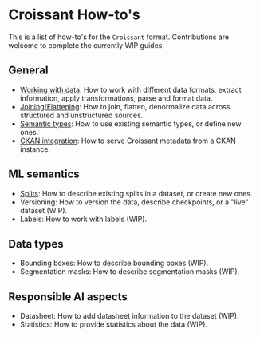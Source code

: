 # Croissant How-to's

This is a list of how-to's for the `Croissant` format. Contributions are welcome to complete the currently WIP guides.

## General 


* [Working with data](data-munging.md): How to work with different data formats,
  extract information, apply transformations, parse and format data.
* [Joining/Flattening](data-joining.md): How to join, flatten, denormalize data
  across structured and unstructured sources.
* [Semantic types](semantic-types.md): How to use existing semantic types, or
  define new ones.
* [CKAN integration](ckan.md): How to serve Croissant metadata from a CKAN instance.

## ML semantics

*   [Splits](specify-splits.md): How to describe existing splits in a dataset, or create
    new ones.
*   Versioning: How to version the data, describe checkpoints, or
    a "live" dataset (WIP).
*   Labels: How to work with labels (WIP).

## Data types

*   Bounding boxes: How to describe bounding boxes (WIP).
*   Segmentation masks: How to describe segmentation masks (WIP).

## Responsible AI aspects

*   Datasheet: How to add datasheet information to the dataset (WIP).
*   Statistics: How to provide statistics about the data (WIP).

  
